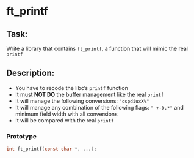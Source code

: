 # ft_printf
## Task:
Write a library that contains `ft_printf`, a function that will mimic the real `printf`
## Description:
- You have to recode the libc’s `printf` function
- It must **NOT DO** the buffer management like the real `printf`
- It will manage the following conversions: `"cspdiuxX%"`
- It will manage any combination of the following flags: `" +-0.*"` and minimum field width with all conversions
- It will be compared with the real `printf`
### Prototype
```C
int ft_printf(const char *, ...);
```

